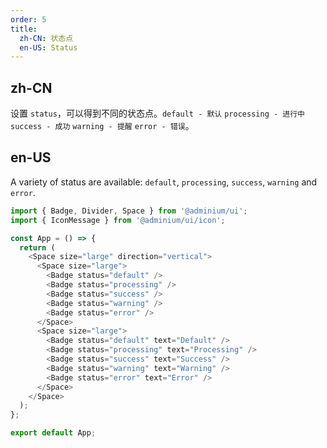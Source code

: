 ```yaml
---
order: 5
title:
  zh-CN: 状态点
  en-US: Status
---
```


## zh-CN

设置 `status`，可以得到不同的状态点。`default - 默认` `processing - 进行中` `success - 成功` `warning - 提醒` `error - 错误`。

## en-US

A variety of status are available: `default`, `processing`, `success`, `warning` and `error`.


```js
import { Badge, Divider, Space } from '@adminium/ui';
import { IconMessage } from '@adminium/ui/icon';

const App = () => {
  return (
    <Space size="large" direction="vertical">
      <Space size="large">
        <Badge status="default" />
        <Badge status="processing" />
        <Badge status="success" />
        <Badge status="warning" />
        <Badge status="error" />
      </Space>
      <Space size="large">
        <Badge status="default" text="Default" />
        <Badge status="processing" text="Processing" />
        <Badge status="success" text="Success" />
        <Badge status="warning" text="Warning" />
        <Badge status="error" text="Error" />
      </Space>
    </Space>
  );
};

export default App;
```
